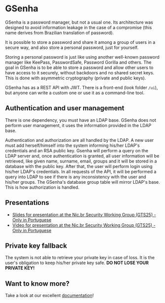 # GSenha

GSenha is a password manager, but not a usual one. Its architecture was designed to avoid information leakage in the case of a compromise (this name derives from Brazilian translation of password). 

It is possible to store a password and share it among a group of users in a secure way, and also store a personal password, just for yourself. 

Storing a personal password is just like using another well-known password manager like KeePass, PasswordSafe, Password Gorilla and others. The goal in GSenha is to be able to store a password and allow other users to have access to it securely, without backdoors and no shared secret keys. This is done with asymmetric cryptography (private and public keys).

GSenha has as a REST API with JWT. There is a front-end (look folder `/ui`), but anyone can write a custom one or use it as a command-line tool. 

## Authentication and user management

There is one dependency, you must have an LDAP base. GSenha does not perform user management, it uses the information provided in the LDAP base.

Authentication and authorization are all handled by the LDAP. A new user must add herself/himself into the system informing his/her LDAP's credentials and an RSA public key. Gsenha will perform a query on the LDAP server and, once authentication is granted, all user information will be retrieved, like given name, surname, email, groups and it will be stored in a database with the public key. After that, the user will perform login using his/her LDAP's credentials. In all requests of the API, it will be performed a query into LDAP to see if there is any inconsistency with the user and his/her groups. The GSenha's database group table will mirror LDAP's base. This is how authorization is handled. 

## Presentations

* [Slides for presentation at the Nic.br Security Working Group (GTS25) - Only in Portuguese](ftp://ftp.registro.br/pub/gts/gts25/07-GerenciamentoSenhas.pdf)
* [Video for presentation at the Nic.br Security Working Group (GTS25) - Only in Portuguese](https://www.youtube.com/watch?v=WNtcEJK80TU)

## Private key fallback

The system is not able to retrieve your private key in case of loss. It is the user's obligation to keep his/her private key safe. **DO NOT LOSE YOUR PRIVATE KEY!**

## Want to know more?

Take a look at our excellent [documentation](https://github.com/globocom/gsenha/wiki)!
